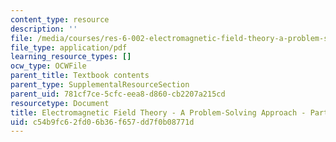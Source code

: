 ```yaml
---
content_type: resource
description: ''
file: /media/courses/res-6-002-electromagnetic-field-theory-a-problem-solving-approach-spring-2008/c54b9fc62fd06b36f657dd7f0b08771d_MITRES_6_002S08_Part1.pdf
file_type: application/pdf
learning_resource_types: []
ocw_type: OCWFile
parent_title: Textbook contents
parent_type: SupplementalResourceSection
parent_uid: 781cf7ce-5cfc-eea8-d860-cb2207a215cd
resourcetype: Document
title: Electromagnetic Field Theory - A Problem-Solving Approach - Part 1
uid: c54b9fc6-2fd0-6b36-f657-dd7f0b08771d
---
```

